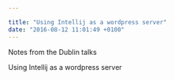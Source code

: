 ```yaml
---

title: "Using Intellij as a wordpress server"
date: "2016-08-12 11:01:49 +0100"
---
```


Notes from the Dublin talks

Using Intellij as a wordpress server
